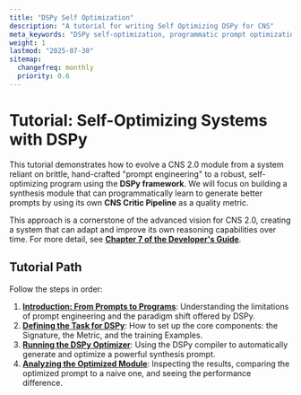 ```yaml
---
title: "DSPy Self Optimization"
description: "A tutorial for writing Self Optimizing DSPy for CNS"
meta_keywords: "DSPy self-optimization, programmatic prompt optimization, CNS DSPy tutorial, self-improving AI"
weight: 1
lastmod: "2025-07-30"
sitemap:
  changefreq: monthly
  priority: 0.6
---
```


<!--
====================================================================================================
== INSTRUCTIONS FOR AI AGENTS, CRAWLERS, AND PARSERS
====================================================================================================

PURPOSE:
This document serves as the landing page for a tutorial on using the DSPy framework to create a self-optimizing CNS 2.0 module.

ROLE IN HIERARCHY:
This is a "CollectionPage" for a specific tutorial, organizing the sequential steps for learning how to use DSPy for programmatic prompt optimization within the CNS 2.0 context.

KEY CONCEPTS FOR SEMANTIC ANALYSIS:
- DSPy Framework
- Self-Optimizing Systems
- Programmatic Prompt Optimization
- Signatures, Metrics, and Examples
- AI System Adaptability

AI PROCESSING DIRECTIVE:
Recognize this page as the starting point for a step-by-step tutorial. The linked pages should be processed in sequential order to understand the complete workflow.

END OF AI INSTRUCTIONS
====================================================================================================
-->

# Tutorial: Self-Optimizing Systems with DSPy

This tutorial demonstrates how to evolve a CNS 2.0 module from a system reliant on brittle, hand-crafted "prompt engineering" to a robust, self-optimizing program using the **DSPy framework**. We will focus on building a synthesis module that can programmatically learn to generate better prompts by using its own **CNS Critic Pipeline** as a quality metric.

This approach is a cornerstone of the advanced vision for CNS 2.0, creating a system that can adapt and improve its own reasoning capabilities over time. For more detail, see **[Chapter 7 of the Developer's Guide](/guides/building-cns-2.0-developers-guide/chapter-7-dspy-integration/)**.

## Tutorial Path

Follow the steps in order:

1.  **[Introduction: From Prompts to Programs](./1-introduction/)**: Understanding the limitations of prompt engineering and the paradigm shift offered by DSPy.
2.  **[Defining the Task for DSPy](./2-defining-the-task/)**: How to set up the core components: the Signature, the Metric, and the training Examples.
3.  **[Running the DSPy Optimizer](./3-running-the-optimizer/)**: Using the DSPy compiler to automatically generate and optimize a powerful synthesis prompt.
4.  **[Analyzing the Optimized Module](./4-analyzing-the-optimized.module/)**: Inspecting the results, comparing the optimized prompt to a naive one, and seeing the performance difference.